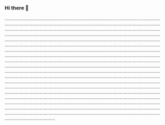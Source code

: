 ### Hi there 👋

............................................................................................................................................................................................................................................................................................................................................................................................................................................................................................................................................................................................................................................................................................................................................................................................................................................................................................................................................................................................................................................................................................................................................................................................................................................................................................................................................................................................................................................................................................................................................................................................................................................................................................................................................................................................................................................................................................................................................................................................................................................................................................................................................................................................................................................................................................................................................................................................................................................................................................